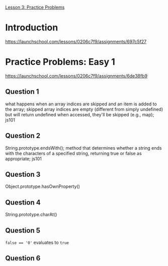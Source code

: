 [Lesson 3: Practice Problems](https://launchschool.com/lessons/0206c7f9/assignments)

# Introduction
https://launchschool.com/lessons/0206c7f9/assignments/697c5f27

# Practice Problems: Easy 1
https://launchschool.com/lessons/0206c7f9/assignments/6de38fb9

## Question 1
what happens when an array indices are skipped and an item is added to the array; skipped array indices are empty (different from simply undefined) but will return undefined when accessed, they'll be skipped (e.g., map); js101

## Question 2
String.prototype.endsWith(); method that determines whether a string ends with the characters of a specified string, returning true or false as appropriate; js101

## Question 3
Object.prototype.hasOwnProperty()

## Question 4
String.prototype.charAt()

## Question 5
`false == '0'` evaluates to `true`

## Question 6